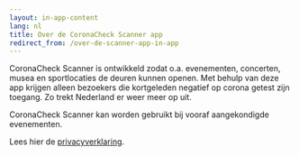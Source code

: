 ```yaml
---
layout: in-app-content
lang: nl
title: Over de CoronaCheck Scanner app
redirect_from: /over-de-scanner-app-in-app
---
```

CoronaCheck Scanner is ontwikkeld zodat o.a. evenementen, concerten, musea en sportlocaties de deuren kunnen openen. Met behulp van deze app krijgen alleen bezoekers die kortgeleden negatief op corona getest zijn toegang. Zo trekt Nederland er weer meer op uit.

CoronaCheck Scanner kan worden gebruikt bij vooraf aangekondigde evenementen. 

Lees hier de [privacyverklaring](/nl/privacy-in-app). 

